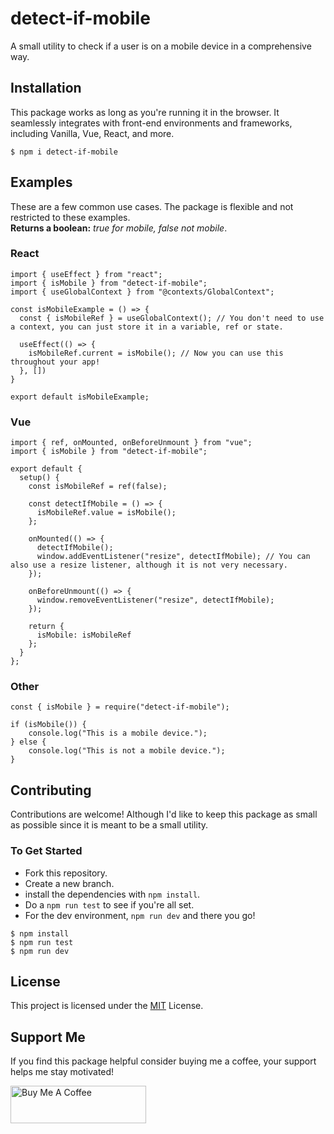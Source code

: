 # detect-if-mobile
A small utility to check if a user is on a mobile device in a comprehensive way.

## Installation
This package works as long as you're running it in the browser. It seamlessly integrates with front-end environments and frameworks, including Vanilla, Vue, React, and more.

```
$ npm i detect-if-mobile
```

## Examples
These are a few common use cases. The package is flexible and not restricted to these examples. <br />
**Returns a boolean:** *true for mobile, false not mobile*.

### React
```
import { useEffect } from "react";
import { isMobile } from "detect-if-mobile";
import { useGlobalContext } from "@contexts/GlobalContext";

const isMobileExample = () => {
  const { isMobileRef } = useGlobalContext(); // You don't need to use a context, you can just store it in a variable, ref or state.
  
  useEffect(() => {
    isMobileRef.current = isMobile(); // Now you can use this throughout your app!
  }, [])
}

export default isMobileExample;
```
### Vue
```
import { ref, onMounted, onBeforeUnmount } from "vue";
import { isMobile } from "detect-if-mobile";

export default {
  setup() {
    const isMobileRef = ref(false);

    const detectIfMobile = () => {
      isMobileRef.value = isMobile();
    };

    onMounted(() => {
      detectIfMobile();
      window.addEventListener("resize", detectIfMobile); // You can also use a resize listener, although it is not very necessary.
    });

    onBeforeUnmount(() => {
      window.removeEventListener("resize", detectIfMobile);
    });

    return {
      isMobile: isMobileRef
    };
  }
};
```

### Other
```
const { isMobile } = require("detect-if-mobile");

if (isMobile()) {
    console.log("This is a mobile device.");
} else {
    console.log("This is not a mobile device.");
}
```

## Contributing
Contributions are welcome! Although I'd like to keep this package as small as possible since it is meant to be a small utility.

### To Get Started
- Fork this repository.
- Create a new branch.
- install the dependencies with `npm install`.
- Do a `npm run test` to see if you're all set.
- For the dev environment, `npm run dev` and there you go!

```
$ npm install
$ npm run test
$ npm run dev
```

## License
This project is licensed under the [MIT](https://github.com/dBish6/detect-if-mobile/blob/master/LICENSE) License.


## Support Me
If you find this package helpful consider buying me a coffee, your support helps me stay motivated!

<a href="https://www.buymeacoffee.com/dBish" target="_blank"><img src="https://cdn.buymeacoffee.com/buttons/v2/default-yellow.png" alt="Buy Me A Coffee" style="height: 60px !important;width: 217px !important;" ></a>
